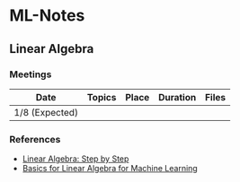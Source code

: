 # ML-Notes

## Linear Algebra

### Meetings

|      Date      | Topics | Place | Duration | Files |
|:--------------:|:------:|:-----:|:--------:|:-----:|
| 1/8 (Expected) |        |       |          |       |

### References

* [Linear Algebra: Step by Step](https://www.amazon.com/Linear-Algebra-Step-Kuldeep-Singh/dp/0199654441)
* [Basics for Linear Algebra for Machine Learning](https://www.goodreads.com/book/show/40034773-basics-of-linear-algebra-for-machine-learning)